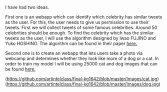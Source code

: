 

I have had two ideas.

First one is an webapp which can identify which celebrity has similar tweets as the user. For this, the user needs to give us permission to use their tweets.
First we will collect tweets of some famous celebrities. Around 50 celebrities should be enough. To find the celebrity which has the similar tweets as the user, I will use the algorithm designed by Iwao FUJINO and Yuko HOSHINO. The algorithm can be found in their paper [here.](https://pdfs.semanticscholar.org/d7c6/0df10f8952d12f0db3a0245d37ee70c9834b.pdf?_ga=2.134033166.1240886954.1523799469-1744111956.1523799469)

Second one is to create an webapp that lets users take a photo via webcamp and determines whether they look like more of a dog or a cat. In order to
train my model I will be using 25000 cat and dog images that can be found [here.](https://www.kaggle.com/c/dogs-vs-cats/data) 

(https://github.com/artintelclass/final-kg1642/blob/master/Images/cat.jpg) (https://github.com/artintelclass/final-kg1642/blob/master/Images/dog.jpg)
